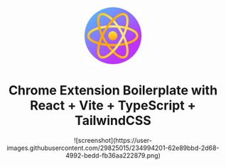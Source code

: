 <div align="center">
<img src="public/icon-128.png" alt="logo"/>
<h1> Chrome Extension Boilerplate with<br/>React + Vite + TypeScript + TailwindCSS</h1>
![screenshot](https://user-images.githubusercontent.com/29825015/234994201-62e89bbd-2d68-4992-bedd-fb36aa222879.png)


